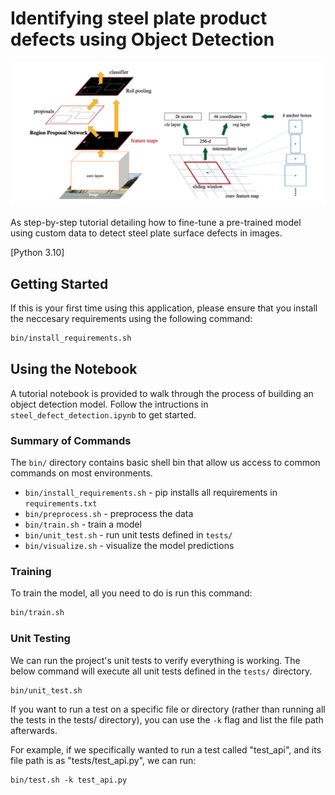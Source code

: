<h1>Identifying steel plate product defects using Object Detection</h1>
<img src="docs/frcnn_diagram.png" />

As step-by-step tutorial detailing how to fine-tune a pre-trained model using custom data to detect steel plate surface defects in images.

[Python 3.10]

## Getting Started

If this is your first time using this application, please ensure that you install the neccesary requirements using the following command:

```sh
bin/install_requirements.sh
```

## Using the Notebook

A tutorial notebook is provided to walk through the process of building an object detection model. Follow the intructions in `steel_defect_detection.ipynb` to get started.

### Summary of Commands

The `bin/` directory contains basic shell bin that allow us access to common commands on most
environments.

- `bin/install_requirements.sh` - pip installs all requirements in `requirements.txt`
- `bin/preprocess.sh` - preprocess the data
- `bin/train.sh` - train a model
- `bin/unit_test.sh` - run unit tests defined in `tests/`
- `bin/visualize.sh` - visualize the model predictions

### Training

To train the model, all you need to do is run this command:

```sh
bin/train.sh
```

### Unit Testing

We can run the project's unit tests to verify everything is
working. The below command will execute all unit tests defined in the `tests/` directory.

```sh
bin/unit_test.sh
```

If you want to run a test on a specific file or directory (rather than running all the tests in
the tests/ directory), you can use the `-k` flag and list the file path afterwards.

For example, if we specifically wanted to run a test called "test_api", and its file path is as
"tests/test_api.py", we can run:

```shell script
bin/test.sh -k test_api.py
```
